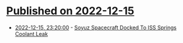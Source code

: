 # [Published on 2022-12-15](index.md)

* [2022-12-15, 23:20:00](https://science.slashdot.org/story/22/12/15/2158241/soyuz-spacecraft-docked-to-iss-springs-coolant-leak?utm_source=rss1.0mainlinkanon&utm_medium=feed) - [Soyuz Spacecraft Docked To ISS Springs Coolant Leak](https://science.slashdot.org/story/22/12/15/2158241/soyuz-spacecraft-docked-to-iss-springs-coolant-leak?utm_source=rss1.0mainlinkanon&utm_medium=feed)

